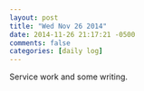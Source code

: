 ```yaml
---
layout: post
title: "Wed Nov 26 2014"
date: 2014-11-26 21:17:21 -0500
comments: false
categories: [daily log]
---
```


Service work and some writing.
